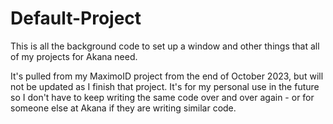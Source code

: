 # Default-Project
This is all the background code to set up a window and other things that all of my projects for Akana need.

It's pulled from my MaximoID project from the end of October 2023, but will not be updated as I finish that project. It's for my personal use in the future so I don't have to keep writing the same code over and over again - or for someone else at Akana if they are writing similar code.
